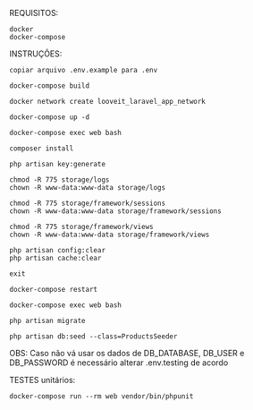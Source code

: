 REQUISITOS:

    docker
    docker-compose

INSTRUÇÔES:

    copiar arquivo .env.example para .env

    docker-compose build

    docker network create looveit_laravel_app_network

    docker-compose up -d

    docker-compose exec web bash

    composer install

    php artisan key:generate

    chmod -R 775 storage/logs
    chown -R www-data:www-data storage/logs

    chmod -R 775 storage/framework/sessions
    chown -R www-data:www-data storage/framework/sessions

    chmod -R 775 storage/framework/views
    chown -R www-data:www-data storage/framework/views

    php artisan config:clear
    php artisan cache:clear

    exit

    docker-compose restart

    docker-compose exec web bash

    php artisan migrate

    php artisan db:seed --class=ProductsSeeder

OBS: Caso não vá usar os dados de DB_DATABASE, DB_USER e DB_PASSWORD é necessário alterar 
.env.testing de acordo 


TESTES unitários:

    docker-compose run --rm web vendor/bin/phpunit